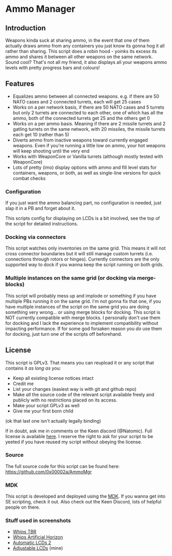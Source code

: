 # Ammo Manager 

## Introduction 

Weapons kinda suck at sharing ammo, in the event that one of them actually draws ammo from any containers you just know its gonna hog it all rather than sharing. This script 
does a robin hood - yoinks its excess its ammo and shares it between all other weapons on the same network. Sound cool? That's not all my friend, it also displays 
all your weapons ammo levels with pretty progress bars and colours!

## Features 

- Equalizes ammo between all connected weapons. e.g. if there are 50 NATO cases and 2 connected turrets, each will get 25 cases
- Works on a per network basis, if there are 50 NATO cases and 5 turrets but only 2 turrets are connected to each other, one of which has all the ammo, both of the connected turrets get 25 and the others get 0
- Works on a per ammo basis. Meaning if there are 2 missile turrets and 2 gatling turrets on the same network, with 20 missiles, the missile turrets each get 10 (rather than 5)
- Diverts ammo from inactive weapons toward currently engaged weapons. Even if you're running a little low on ammo, your hot weapons will keep shooting until the very end
- Works with WeaponCore or Vanilla turrets (although mostly tested with WeaponCore)
- Lots of pretty (imo) display options with ammo and fill level stats for containers, weapons, or both, as well as single-line versions for quick combat checks 

### Configuration 

If you just want the ammo balancing part, no configuration is needed, just slap it in a PB and forget about it.

This scripts config for displaying on LCDs is a bit involved, see the top of the script for detailed instructions.

### Docking via connectors

This script watches only inventories on the same grid. This means it will not cross connector boundaries but it will still manage custom turrets (i.e. connections through rotors or hinges). Currently 
connectors are the only supported way to dock if you wanna keep the script running on both grids. 

### Multiple instances on the same grid (or docking via merge-blocks)

This script will probably mess up and implode or something if you have multiple PBs running it on the same grid. I'm not gonna fix that one, if you have multiple instances of the script on the same 
grid you are doing something very wrong... or using merge blocks for docking. This script is NOT currently compatible with merge blocks. I personally don't use them for docking and I lack the 
experience to implement compatibility without impacting performance. If for some god forsaken reason you _do_ use them for docking, just turn one of the scripts off beforehand.

## License 

This script is GPLv3. That means you can reupload it or any script that contains it _as long as_ you:

- Keep all existing license notices intact
- Credit me
- List your changes (easiest way is with git and github repo)
- Make _all_ the source code of the relevant script available freely and publicly with no restrictions placed on its access.
- Make your script GPLv3 as well
- Give me your first born child

(ok that last one isn't actually legally binding)

If in doubt, ask me in comments or the Keen discord (\@Natomic). 
Full license is available [here](https://github.com/0x00002a/AmmoMgr/blob/220c418739ff811b354517f661e4f7aa7f3cf9b8/LICENSE). I reserve the right to ask 
for your script to be yeeted if you have reused my script without obeying the license.

### Source

The full source code for this script can be found here: https://github.com/0x00002a/AmmoMgr

### MDK 

This script is developed and deployed using the [MDK](https://github.com/malware-dev/MDK-SE). If you wanna get into SE scripting, check it out. Also check out the Keen Discord, lots of 
helpful people on there.

### Stuff used in screenshots 

- [Whips TBR](https://steamcommunity.com/sharedfiles/filedetails/?id=1707280190)
- [Whips Artificial Horizon](https://steamcommunity.com/sharedfiles/filedetails/?id=1721247350)
- [Automatic LCDs 2](https://steamcommunity.com/sharedfiles/filedetails/?id=822950976)
- [Adjustable LCDs](https://steamcommunity.com/sharedfiles/filedetails/?id=2427400629) (mine)
